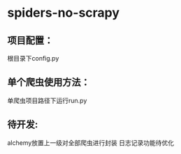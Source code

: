# spiders-no-scrapy
## **项目配置：**
根目录下config.py

## **单个爬虫使用方法：**
单爬虫项目路径下运行run.py

## **待开发:**
alchemy放置上一级对全部爬虫进行封装
日志记录功能待优化
